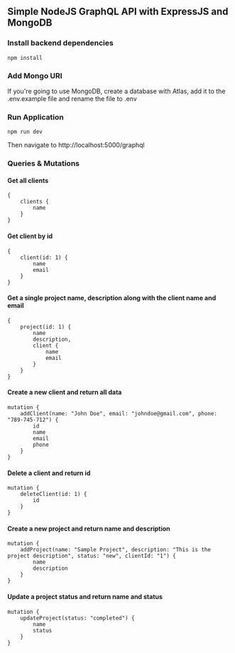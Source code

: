 ## Simple NodeJS GraphQL API with ExpressJS and MongoDB

### Install backend dependencies

```
npm install
```

### Add Mongo URI 

If you're going to use MongoDB, create a database with Atlas, add it to the .env.example file and rename the file to .env

### Run Application

```
npm run dev
```

Then navigate to http://localhost:5000/graphql

### Queries & Mutations


#### Get all clients

```
{
    clients {
        name
    }
}
```
#### Get client by id

```
{
    client(id: 1) {
        name
        email
    }
}
```

#### Get a single project name, description along with the client name and email

```
{
    project(id: 1) {
        name
        description,
        client {
            name
            email
        }
    }
}
```

#### Create a new client and return all data

```
mutation {
    addClient(name: "John Doe", email: "johndoe@gmail.com", phone: "789-745-712") {
        id
        name
        email
        phone
    }
}
```

#### Delete a client and return id

```
mutation {
    deleteClient(id: 1) {
        id
    }
}
```

#### Create a new project and return name and description

```
mutation {
    addProject(name: "Sample Project", description: "This is the project description", status: "new", clientId: "1") {
        name
        description
    }
}
```

#### Update a project status and return name and status

```
mutation {
    updateProject(status: "completed") {
        name
        status
    }
}
```
